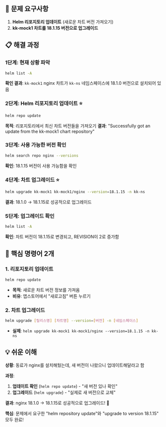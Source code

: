## 🎯 문제 요구사항

1. **Helm 리포지토리 업데이트** (새로운 차트 버전 가져오기)
2. **kk-mock1 차트를 18.1.15 버전으로 업그레이드**

## 📋 해결 과정

### 1단계: 현재 상황 파악

```bash
helm list -A
```

**확인 결과**: `kk-mock1` nginx 차트가 `kk-ns` 네임스페이스에 18.1.0 버전으로 설치되어 있음

### 2단계: Helm 리포지토리 업데이트 ⭐

```bash
helm repo update
```

**목적**: 리포지토리에서 최신 차트 버전들을 가져오기
**결과**: "Successfully got an update from the kk-mock1 chart repository"

### 3단계: 사용 가능한 버전 확인

```bash
helm search repo nginx --versions
```

**확인**: 18.1.15 버전이 사용 가능함을 확인

### 4단계: 차트 업그레이드 ⭐

```bash
helm upgrade kk-mock1 kk-mock1/nginx --version=18.1.15 -n kk-ns
```

**결과**: 18.1.0 → 18.1.15로 성공적으로 업그레이드

### 5단계: 업그레이드 확인

```bash
helm list -A
```

**확인**: 차트 버전이 18.1.15로 변경되고, REVISION이 2로 증가함

## 🔑 핵심 명령어 2개

### 1. 리포지토리 업데이트

```bash
helm repo update
```

- **목적**: 새로운 차트 버전 정보를 가져옴
- **비유**: 앱스토어에서 "새로고침" 버튼 누르기

### 2. 차트 업그레이드

```bash
helm upgrade [릴리스명] [차트명] --version=[버전] -n [네임스페이스]
```

- **실제**: `helm upgrade kk-mock1 kk-mock1/nginx --version=18.1.15 -n kk-ns`

## 💡 쉬운 이해

**상황**: 동료가 nginx를 설치해뒀는데, 새 버전이 나왔으니 업데이트해달라고 함

**과정**:

1. **업데이트 확인** (`helm repo update`) - "새 버전 있나 확인"
2. **업그레이드** (`helm upgrade`) - "실제로 새 버전으로 교체"

**결과**: nginx 18.1.0 → 18.1.15로 성공적으로 업그레이드! 🎉

**핵심**: 문제에서 요구한 "helm repository update"와 "upgrade to version 18.1.15" 모두 완료!